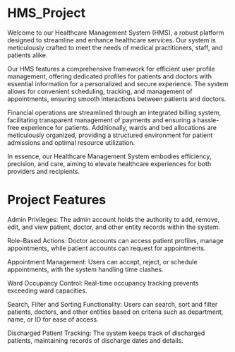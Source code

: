 # HMS_Project
Welcome to our Healthcare Management System (HMS), a robust platform designed to streamline and enhance healthcare services. Our system is meticulously crafted to meet the needs of medical practitioners, staff, and patients alike.

Our HMS features a comprehensive framework for efficient user profile management, offering dedicated profiles for patients and doctors with essential information for a personalized and secure experience. The system allows for convenient scheduling, tracking, and management of appointments, ensuring smooth interactions between patients and doctors.

Financial operations are streamlined through an integrated billing system, facilitating transparent management of payments and ensuring a hassle-free experience for patients. Additionally, wards and bed allocations are meticulously organized, providing a structured environment for patient admissions and optimal resource utilization.

In essence, our Healthcare Management System embodies efficiency, precision, and care, aiming to elevate healthcare experiences for both providers and recipients.

# Project Features
Admin Privileges: The admin account holds the authority to add, remove, edit, and view patient, doctor, and other entity records within the system.

Role-Based Actions: Doctor accounts can access patient profiles, manage appointments, while patient accounts can request for appointments.

Appointment Management: Users can accept, reject, or schedule appointments, with the system handling time clashes.

Ward Occupancy Control: Real-time occupancy tracking prevents exceeding ward capacities.

Search, Filter and Sorting Functionality: Users can search, sort and filter patients, doctors, and other entities based on criteria such as department, name, or ID for ease of access.

Discharged Patient Tracking: The system keeps track of discharged patients, maintaining records of discharge dates and details.
